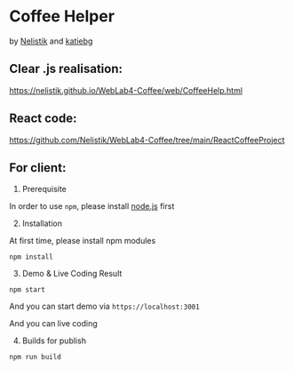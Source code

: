 # Coffee Helper
by [Nelistik](https://github.com/Nelistik) and [katiebg](https://github.com/katiebg)
## Clear .js realisation:
https://nelistik.github.io/WebLab4-Coffee/web/CoffeeHelp.html
## React code:
https://github.com/Nelistik/WebLab4-Coffee/tree/main/ReactCoffeeProject













## For client:
1. Prerequisite

In order to use `npm`, please install [node.js](https://nodejs.org/en/download/) first

2. Installation

At first time, please install npm modules

```
npm install
```

3. Demo & Live Coding Result

```
npm start
```

And you can start demo via `https://localhost:3001`

And you can live coding

4. Builds for publish

```
npm run build
```

